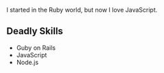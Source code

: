 I started in the Ruby world, but now I love JavaScript.

## Deadly Skills

* Guby on Rails
* JavaScript
* Node.js

